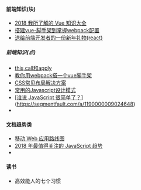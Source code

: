 #### 前端知识(块)

* [2018 我所了解的 Vue 知识大全](https://juejin.im/post/5a4b78226fb9a0451a76c1a1)
* [搭建vue-脚手架到掌握webpack配置](https://juejin.im/post/5a531f4c6fb9a01cb80f926f)
* [送给前端开发者的一份新年礼物(react)](https://juejin.im/post/5a490d8051882511793e8a5f)



##### 前端知识(点)

* [this,call和apply](https://juejin.im/post/5a4f09096fb9a01c9f5b371b)
* [教你用webpack搭一个vue脚手架](https://juejin.im/post/5a52c79b518825733c13e260)
* [CSS常见布局解决方案](http://www.cnblogs.com/qianduantuanzhang/p/8228418.html)
* [常用的Javascript设计模式](http://blog.jobbole.com/29454/)
* [[谁说 JavaScript 很简单了？](https://segmentfault.com/a/1190000009024648)](https://segmentfault.com/a/1190000009024648)
* ​



#### 文档趋势类

* [移动 Web 应用路线图](https://www.w3.org/Mobile/roadmap/index.zh.html)
* [2018 年最值得关注的 JavaScript 趋势](http://36kr.com/p/5110763.html)
* ​

#### 读书

* 高效能人的七个习惯